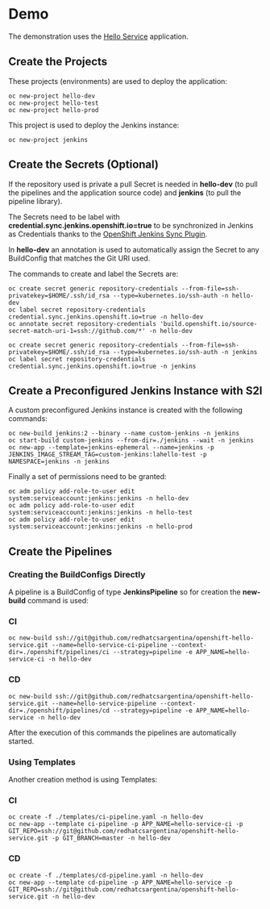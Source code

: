 # Demo

The demonstration uses the [Hello Service](https://github.com/redhatcsargentina/openshift-hello-service) application.

## Create the Projects

These projects (environments) are used to deploy the application:

    oc new-project hello-dev
    oc new-project hello-test
    oc new-project hello-prod

This project is used to deploy the Jenkins instance:

    oc new-project jenkins

## Create the Secrets (Optional)
    
If the repository used is private a pull Secret is needed in **hello-dev** (to pull the pipelines and the application source code) and **jenkins** (to pull the pipeline library).

The Secrets need to be label with **credential.sync.jenkins.openshift.io=true** to be synchronized in Jenkins as Credentials thanks to the [OpenShift Jenkins Sync Plugin](https://github.com/openshift/jenkins-sync-plugin). 

In **hello-dev** an annotation is used to automatically assign the Secret to any BuildConfig that matches the Git URI used.

The commands to create and label the Secrets are:

    oc create secret generic repository-credentials --from-file=ssh-privatekey=$HOME/.ssh/id_rsa --type=kubernetes.io/ssh-auth -n hello-dev
    oc label secret repository-credentials credential.sync.jenkins.openshift.io=true -n hello-dev
    oc annotate secret repository-credentials 'build.openshift.io/source-secret-match-uri-1=ssh://github.com/*' -n hello-dev

    oc create secret generic repository-credentials --from-file=ssh-privatekey=$HOME/.ssh/id_rsa --type=kubernetes.io/ssh-auth -n jenkins
    oc label secret repository-credentials credential.sync.jenkins.openshift.io=true -n jenkins

## Create a Preconfigured Jenkins Instance with S2I

A custom preconfigured Jenkins instance is created with the following commands:

    oc new-build jenkins:2 --binary --name custom-jenkins -n jenkins
    oc start-build custom-jenkins --from-dir=./jenkins --wait -n jenkins
    oc new-app --template=jenkins-ephemeral --name=jenkins -p JENKINS_IMAGE_STREAM_TAG=custom-jenkins:lahello-test -p NAMESPACE=jenkins -n jenkins

Finally a set of permissions need to be granted:

    oc adm policy add-role-to-user edit system:serviceaccount:jenkins:jenkins -n hello-dev
    oc adm policy add-role-to-user edit system:serviceaccount:jenkins:jenkins -n hello-test
    oc adm policy add-role-to-user edit system:serviceaccount:jenkins:jenkins -n hello-prod

## Create the Pipelines

### Creating the BuildConfigs Directly

A pipeline is a BuildConfig of type **JenkinsPipeline** so for creation the **new-build** command is used:

### CI 

    oc new-build ssh://git@github.com/redhatcsargentina/openshift-hello-service.git --name=hello-service-ci-pipeline --context-dir=./openshift/pipelines/ci --strategy=pipeline -e APP_NAME=hello-service-ci -n hello-dev
    
### CD

    oc new-build ssh://git@github.com/redhatcsargentina/openshift-hello-service.git --name=hello-service-pipeline --context-dir=./openshift/pipelines/cd --strategy=pipeline -e APP_NAME=hello-service -n hello-dev

After the execution of this commands the pipelines are automatically started.

### Using Templates

Another creation method is using Templates:

### CI 

    oc create -f ./templates/ci-pipeline.yaml -n hello-dev
    oc new-app --template ci-pipeline -p APP_NAME=hello-service-ci -p GIT_REPO=ssh://git@github.com/redhatcsargentina/openshift-hello-service.git -p GIT_BRANCH=master -n hello-dev

### CD

    oc create -f ./templates/cd-pipeline.yaml -n hello-dev
    oc new-app --template cd-pipeline -p APP_NAME=hello-service -p GIT_REPO=ssh://git@github.com/redhatcsargentina/openshift-hello-service.git -n hello-dev
